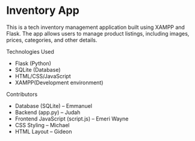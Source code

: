 # Inventory App

This is a tech inventory management application built using XAMPP and Flask. The app allows users to manage product listings, including images, prices, categories, and other details.

 Technologies Used

- Flask (Python)
- SQLite (Database)
- HTML/CSS/JavaScript
- XAMPP(Development environment)

 Contributors

- Database (SQLite) – Emmanuel
- Backend (app.py) – Judah
- Frontend JavaScript (script.js) – Emeri Wayne
- CSS Styling – Michael
- HTML Layout – Gideon


